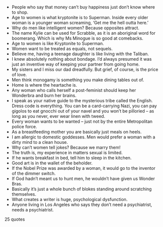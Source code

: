  - People who say that money can’t buy happiness just don’t know where to shop.
 - Age to women is what kryptonite is to Superman. Inside every older woman is a younger woman screaming, ‘Get me the hell outta here.’
 - Why do men like intelligent women? Because opposites attract.
 - The name Kylie can be used for Scrabble, as it is an aboriginal word for boomerang. Which is why Ms Minogue is so good at comebacks.
 - Age to women is like Kryptonite to Superman.
 - Women want to be treated as equals, not sequels.
 - Believe me, having a teenage daughter is like living with the Taliban.
 - I knew absolutely nothing about bondage. I’d always presumed it was just an inventive way of keeping your partner from going home.
 - My sisters and I miss our dad dreadfully. But grief, of course, is the price of love.
 - Men think monogamy is something you make dining tables out of.
 - Home is where the heartache is.
 - Any woman who calls herself a post-feminist should keep her Wonderbra and burn her brains.
 - I speak as your native guide to the mysterious tribe called the English. Dress code is everything. You can be a card-carrying Nazi, you can pay gigolos to eat gnocchi out of your navel and you won’t be pilloried – as long as you never, ever wear linen with tweed.
 - Every woman wants to be wanted – just not by the entire Metropolitan police force.
 - As a breastfeeding mother you are basically just meals on heels.
 - I am allergic to domestic goddesses. Men would prefer a woman with a dirty mind to a clean house.
 - Why can’t women tell jokes? Because we marry them!
 - The truth is, my experience in matters sexual is limited.
 - If he wants breakfast in bed, tell him to sleep in the kitchen.
 - Good art is in the wallet of the beholder.
 - If the Nobel Prize was awarded by a woman, it would go to the inventor of the dimmer switch.
 - If God hadn’t meant us to hunt men, he wouldn’t have given us Wonder Bras.
 - Basically it’s just a whole bunch of blokes standing around scratching themselves.
 - What creates a writer is huge, psychological dysfunction.
 - Anyone living in Los Angeles who says they don’t need a psychiatrist, needs a psychiatrist.

25 quotes